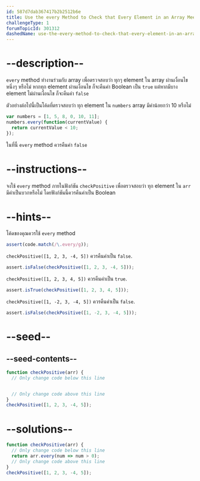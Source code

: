 ```yaml
---
id: 587d7dab367417b2b2512b6e
title: Use the every Method to Check that Every Element in an Array Meets a Criteria
challengeType: 1
forumTopicId: 301312
dashedName: use-the-every-method-to-check-that-every-element-in-an-array-meets-a-criteria
---
```


# --description--

`every` method ทำงานร่วมกับ array เพื่อตรวจสอบว่า ทุกๆ element ใน array ผ่านเงื่อนไขหนึ่งๆ หรือไม่ หากทุก element ผ่านเงื่อนไข ก็จะคืนค่า Boolean เป็น `true` แต่หากมีบาง element ไม่ผ่านเงื่อนไข ก็จะคืนค่า `false`

ตัวอย่างต่อไปนี้เป็นโค้ดที่ตรวจสอบว่า ทุก element ใน `numbers` array มีค่าน้อยกว่า 10 หรือไม่

```js
var numbers = [1, 5, 8, 0, 10, 11];
numbers.every(function(currentValue) {
  return currentValue < 10;
});
```

ในที่นี้ `every` method ควรคืนค่า `false`

# --instructions--

จงใช้ `every` method ภายในฟังก์ชัน `checkPositive` เพื่อตรวจสอบว่า ทุก element ใน `arr` มีค่าเป็นบวกหรือไม่ โดยฟังก์ชันนี้ควรคืนค่าเป็น Boolean

# --hints--

โค้ดของคุณควรใช้ `every` method

```js
assert(code.match(/\.every/g));
```

`checkPositive([1, 2, 3, -4, 5])` ควรคืนค่าเป็น `false`.

```js
assert.isFalse(checkPositive([1, 2, 3, -4, 5]));
```

`checkPositive([1, 2, 3, 4, 5])` ควรคืนค่าเป็น `true`.

```js
assert.isTrue(checkPositive([1, 2, 3, 4, 5]));
```

`checkPositive([1, -2, 3, -4, 5])` ควรคืนค่าเป็น `false`.

```js
assert.isFalse(checkPositive([1, -2, 3, -4, 5]));
```

# --seed--

## --seed-contents--

```js
function checkPositive(arr) {
  // Only change code below this line


  // Only change code above this line
}
checkPositive([1, 2, 3, -4, 5]);
```

# --solutions--

```js
function checkPositive(arr) {
  // Only change code below this line
  return arr.every(num => num > 0);
  // Only change code above this line
}
checkPositive([1, 2, 3, -4, 5]);
```
